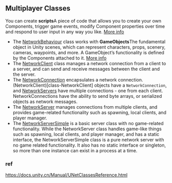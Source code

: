 ## Multiplayer Classes

You can create **scripts**A piece of code that allows you to create your own Components, trigger game events, modify Component properties over time and respond to user input in any way you like. [More info](https://docs.unity.cn/Manual/UNetClassesReference.htmlCreatingAndUsingScripts.html)  

-   The [NetworkBehaviour](https://docs.unity.cn/Manual/UNetClassesReference.htmlclass-NetworkBehaviour.html) class works with **GameObjects**The fundamental object in Unity scenes, which can represent characters, props, scenery, cameras, waypoints, and more. A GameObject’s functionality is defined by the Components attached to it. [More info](https://docs.unity.cn/Manual/UNetClassesReference.htmlclass-GameObject.html)  
-   The [NetworkClient](https://docs.unity.cn/Manual/UNetClassesReference.htmlclass-NetworkClient.html) class manages a network connection from a client to a server, and can send and receive messages between the client and the server.
-   The [NetworkConnection](https://docs.unity.cn/Manual/UNetClassesReference.htmlclass-NetworkConnection.html) encapsulates a network connection. (NetworkClient)\[class-NetworkClient\] objects have a `NetworkConnection`, and [NetworkServers](https://docs.unity.cn/Manual/UNetClassesReference.htmlclass-NetworkServer.html) have multiple connections - one from each client. NetworkConnections have the ability to send byte arrays, or serialized objects as network messages.
-   The [NetworkServer](https://docs.unity.cn/Manual/UNetClassesReference.htmlclass-NetworkServer.html) manages connections from multiple clients, and provides game-related functionality such as spawning, local clients, and player manager.
-   The [NetworkServerSimple](https://docs.unity.cn/Manual/UNetClassesReference.htmlclass-NetworkServerSimple.html) is a basic server class with no game-related functionality. While the NetworkServer class handles game-like things such as spawning, local clients, and player manager, and has a static interface, the NetworkServerSimple class is a pure network server with no game related functionality. It also has no static interface or singleton, so more than one instance can exist in a process at a time.





### ref 
https://docs.unity.cn/Manual/UNetClassesReference.html

